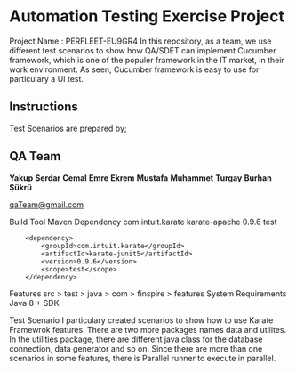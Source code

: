 # Automation Testing Exercise Project
Project Name : PERFLEET-EU9GR4
In this repository, as a team, we use different test scenarios to show how QA/SDET can 
implement Cucumber framework, which is one of the populer framework in the IT market, 
in their work environment. As seen, Cucumber framework is easy to use for particulary a UI test.

## Instructions
Test Scenarios are prepared by;

## QA Team

**Yakup**
**Serdar**
**Cemal**
**Emre**
**Ekrem**
**Mustafa**
**Muhammet**
**Turgay**
**Burhan**
**Şükrü**



qaTeam@gmail.com

Build Tool
Maven
Dependency
<dependency>
<groupId>com.intuit.karate</groupId>
<artifactId>karate-apache</artifactId>
<version>0.9.6</version>
<scope>test</scope>
</dependency>

        <dependency>
            <groupId>com.intuit.karate</groupId>
            <artifactId>karate-junit5</artifactId>
            <version>0.9.6</version>
            <scope>test</scope>
        </dependency>
Features
src > test > java > com > finspire > features
System Requirements
Java 8 + SDK

Test Scenario
I particulary created scenarios to show how to use Karate Framewrok features.
There are two more packages names data and utilites.
In the utilities package, there are different java class for the database connection, data generator and so on.
Since there are more than one scenarios in some features, there is Parallel runner to execute in parallel.
